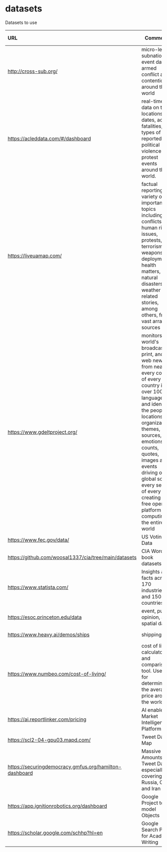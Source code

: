 # datasets
Datasets to use

| URL | Comments | Free (Y/N) | Category |
| :----- | --- | ---: | --- |
| http://cross-sub.org/ | micro-level, subnational event data on armed conflict and contention around the world | Y   | Conflict |
| https://acleddata.com/#/dashboard | real-time data on the locations, dates, actors, fatalities, and types of all reported political violence and protest events around the world. | Y   | Conflict |
| https://liveuamap.com/ | factual reporting of a variety of important topics including conflicts, human rights issues, protests, terrorism, weapons deployment, health matters, natural disasters, and weather related stories, among others, from a vast array of sources | Y   | Conflict |
| https://www.gdeltproject.org/ | monitors the world's broadcast, print, and web news from nearly every corner of every country in over 100 languages and identifies the people, locations, organizations, themes, sources, emotions, counts, quotes, images and events driving our global society every second of every day, creating a free open platform for computing on the entire world | Y   | Populations & People |
| https://www.fec.gov/data/ | US Voting Data | Y   | Populations & People |
| https://github.com/woosal1337/cia/tree/main/datasets | CIA Word fact book datasets | Y   | Populations & People |
| https://www.statista.com/ | Insights and facts across 170 industries and 150+ countries | Y   | Populations & People |
| https://esoc.princeton.edu/data |event, public opinion, and spatial data|Y|Populations & People|
| https://www.heavy.ai/demos/ships | shipping | Y   | Populations & People |
| https://www.numbeo.com/cost-of-living/ | cost of living calculator and comparison tool. Useful for determining the average price around the world.|Y|Finance & Business|
| https://ai.reportlinker.com/pricing | AI enabled Market Intelligence Platform | N | Finance & Business|
| https://scl2-04-gpu03.mapd.com/ | Tweet Data Map | Y   | Social Media |
| https://securingdemocracy.gmfus.org/hamilton-dashboard | Massive Amounts of Tweet Data especially covering Russia, China, and Iran| Y | Social Media|
| https://app.ignitionrobotics.org/dashboard | Google Project to 3d model Objects | Y   | Scans |
| https://scholar.google.com/schhp?hl=en | Google Search Power for Academic Writing | Y | Academic|
